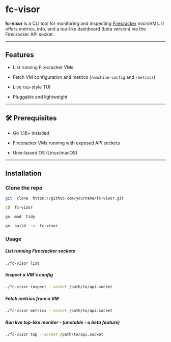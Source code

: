 
# fc-visor

**fc-visor** is a CLI tool for monitoring and inspecting [Firecracker](https://github.com/firecracker-microvm/firecracker) microVMs. It offers metrics, info, and a top-like dashboard (beta version) via the Firecracker API socket.

---

## Features

- List running Firecracker VMs

- Fetch VM configuration and metrics (`/machine-config` and `/metrics`)

- Live `top`-style TUI

- Pluggable and lightweight

---
## 🛠️ Prerequisites

- Go 1.18+ installed

- Firecracker VMs running with exposed API sockets

- Unix-based OS (Linux/macOS)

---

## Installation

### Clone the repo

```bash
git  clone  https://github.com/yourname/fc-visor.git

cd  fc-visor

go  mod  tidy

go  build  -o  fc-visor
```

  

### Usage
##### List running Firecracker sockets
```bash
./fc-visor list
```
##### Inspect a VM's config
```bash
./fc-visor inspect --socket /path/to/api.socket
```
##### Fetch metrics from a VM
```bash
./fc-visor metrics --socket /path/to/api.socket
```
##### Run live top-like monitor - (unstable - a beta feature)
```bash
./fc-visor top --socket /path/to/api.socket
```
